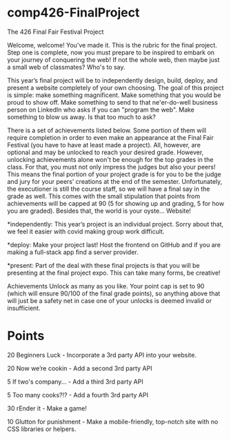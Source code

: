 # comp426-FinalProject

The 426 Final Fair Festival Project


Welcome, welcome! You've made it. This is the rubric for the final project. Step one is complete, now you must prepare to be inspired to embark on your journey of conquering the web! If not the whole web, then maybe just a small web of classmates? Who's to say.

This year’s final project will be to independently design, build, deploy, and present a website completely of your own choosing. The goal of this project is simple: make something magnificent. Make something that you would be proud to show off. Make something to send to that ne'er-do-well business person on LinkedIn who asks if you can "program the web". Make something to blow us away. Is that too much to ask?

There is a set of achievements listed below. Some portion of them will require completion in order to even make an appearance at the Final Fair Festival (you have to have at least made a project). All, however, are optional and may be unlocked to reach your desired grade. However, unlocking achievements alone won't be enough for the top grades in the class. For that, you must not only impress the judges but also your peers! This means the final portion of your project grade is for you to be the judge and jury for your peers’ creations at the end of the semester. Unfortunately, the executioner is still the course staff, so we will have a final say in the grade as well. This comes with the small stipulation that points from achievements will be capped at 90 (5 for showing up and grading, 5 for how you are graded). Besides that, the world is your oyste... Website!

*independently: This year’s project is an individual project. Sorry about that, we feel it easier with covid making group work difficult. 

*deploy: Make your project last! Host the frontend on GitHub and if you are making a full-stack app find a server provider. 

*present: Part of the deal with these final projects is that you will be presenting at the final project expo. This can take many forms, be creative! 

Achievements
Unlock as many as you like. Your point cap is set to 90 (which will ensure 90/100 of the final grade points), so anything above that will just be a safety net in case one of your unlocks is deemed invalid or insufficient. 

# Points

20   Beginners Luck - Incorporate a 3rd party API into your website.

20   Now we’re cookin - Add a second 3rd party API

5    If two's company... - Add a third 3rd party API

5    Too many cooks?!? - Add a fourth 3rd party API

30   rEnder it - Make a game!

10   Glutton for punishment - Make a mobile-friendly, top-notch site with no CSS libraries or helpers. 

